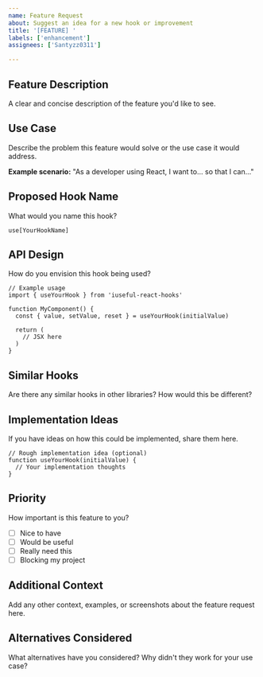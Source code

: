 ```yaml
---
name: Feature Request
about: Suggest an idea for a new hook or improvement
title: '[FEATURE] '
labels: ['enhancement']
assignees: ['Santyzz0311']

---
```


## Feature Description
A clear and concise description of the feature you'd like to see.

## Use Case
Describe the problem this feature would solve or the use case it would address.

**Example scenario:**
"As a developer using React, I want to... so that I can..."

## Proposed Hook Name
What would you name this hook?
```
use[YourHookName]
```

## API Design
How do you envision this hook being used?

```tsx
// Example usage
import { useYourHook } from 'iuseful-react-hooks'

function MyComponent() {
  const { value, setValue, reset } = useYourHook(initialValue)
  
  return (
    // JSX here
  )
}
```

## Similar Hooks
Are there any similar hooks in other libraries? How would this be different?

## Implementation Ideas
If you have ideas on how this could be implemented, share them here.

```tsx
// Rough implementation idea (optional)
function useYourHook(initialValue) {
  // Your implementation thoughts
}
```

## Priority
How important is this feature to you?
- [ ] Nice to have
- [ ] Would be useful
- [ ] Really need this
- [ ] Blocking my project

## Additional Context
Add any other context, examples, or screenshots about the feature request here.

## Alternatives Considered
What alternatives have you considered? Why didn't they work for your use case?

